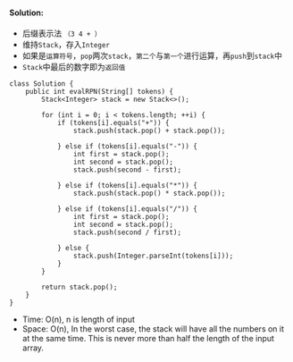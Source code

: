 #### Solution: 
* 后缀表示法 `（3 4 + ）`
* 维持`Stack`，存入`Integer`
* 如果是`运算符号`，`pop`两次`stack`，`第二个`与`第一个`进行运算，再`push`到`stack`中
* `Stack`中最后的数字即为`返回值`
```
class Solution {
    public int evalRPN(String[] tokens) {
        Stack<Integer> stack = new Stack<>();

        for (int i = 0; i < tokens.length; ++i) {
            if (tokens[i].equals("+")) {
                stack.push(stack.pop() + stack.pop());
                
            } else if (tokens[i].equals("-")) {
                int first = stack.pop();
                int second = stack.pop();
                stack.push(second - first);
                
            } else if (tokens[i].equals("*")) {
                stack.push(stack.pop() * stack.pop());
                
            } else if (tokens[i].equals("/")) {
                int first = stack.pop();
                int second = stack.pop();
                stack.push(second / first);
                
            } else {
                stack.push(Integer.parseInt(tokens[i]));
            }
        }
        
        return stack.pop();
    }
}
```
* Time: O(n), n is length of input
* Space: O(n), In the worst case, the stack will have all the numbers on it at the same time. This is never more than half the length of the input array.
